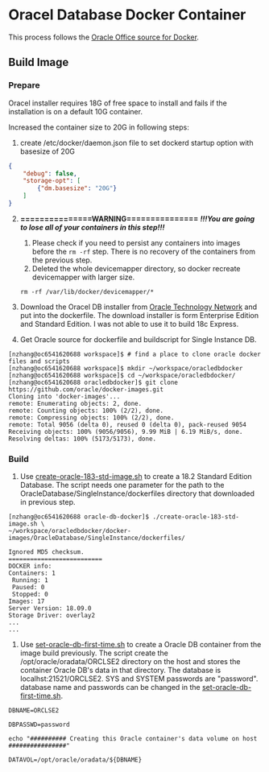 # Oracel Database Docker Container

This process follows the [Oracle Office source for Docker](https://github.com/oracle/docker-images).

## Build Image


### Prepare

Oracel installer requires 18G of free space to install and fails if the installation is on a default 10G container. 

Increased the container size to 20G in following steps:

1. create /etc/docker/daemon.json file to set dockerd startup option with basesize of 20G
```json
{
    "debug": false,
    "storage-opt": [
        {"dm.basesize": "20G"}
    ]
}
```
2. **===============WARNING===============** ***!!!You are going to lose all of your containers in this step!!!***
    
    1. Please check if you need to persist any containers into images before the ```rm -rf``` step. There is no recovery of the containers from the previous step.
    1. Deleted the whole devicemapper directory, so docker recreate devicemapper with larger size.
    ```shell
    rm -rf /var/lib/docker/devicemapper/*
    ```

3. Download the Oracel DB installer from [Oracle Technology Network](http://www.oracle.com/technetwork/database/enterprise-edition/downloads/index.html) and put into the dockerfile. The download installer is form Enterprise Edition and Standard Edition. I was not able to use it to build 18c Express. 

4. Get Oracle source for dockerfile and buildscript for Single Instance DB. 

```console
[nzhang@oc6541620688 workspace]$ # find a place to clone oracle docker files and scripts
[nzhang@oc6541620688 workspace]$ mkdir ~/workspace/oracledbdocker
[nzhang@oc6541620688 workspace]$ cd ~/workspace/oracledbdocker/
[nzhang@oc6541620688 oracledbdocker]$ git clone https://github.com/oracle/docker-images.git
Cloning into 'docker-images'...
remote: Enumerating objects: 2, done.
remote: Counting objects: 100% (2/2), done.
remote: Compressing objects: 100% (2/2), done.
remote: Total 9056 (delta 0), reused 0 (delta 0), pack-reused 9054
Receiving objects: 100% (9056/9056), 9.99 MiB | 6.19 MiB/s, done.
Resolving deltas: 100% (5173/5173), done.
```

### Build

1. Use [create-oracle-183-std-image.sh](./create-oracle-183-std-image.sh) to create a 18.2 Standard Edition Database. The script needs one parameter for the path to the OracleDatabase/SingleInstance/dockerfiles directory that downloaded in previous step.

```console
[nzhang@oc6541620688 oracle-db-docker]$ ./create-oracle-183-std-image.sh \
~/workspace/oracledbdocker/docker-images/OracleDatabase/SingleInstance/dockerfiles/

Ignored MD5 checksum.
==========================
DOCKER info:
Containers: 1
 Running: 1
 Paused: 0
 Stopped: 0
Images: 17
Server Version: 18.09.0
Storage Driver: overlay2
...
...
```

1. Use [set-oracle-db-first-time.sh](./set-oracle-db-first-time.sh) to create a Oracle DB container from the image build previously. The script create the /opt/oracle/oradata/ORCLSE2 directory on the host and stores the container Oracle DB's data in that directory. The database is localhst:21521/ORCLSE2. SYS and SYSTEM passwords are "password". database name and passwords can be changed in the [set-oracle-db-first-time.sh](./set-oracle-db-first-time.sh).

```shell
DBNAME=ORCLSE2

DBPASSWD=password

echo "########## Creating this Oracle container's data volume on host ################"

DATAVOL=/opt/oracle/oradata/${DBNAME}
```
